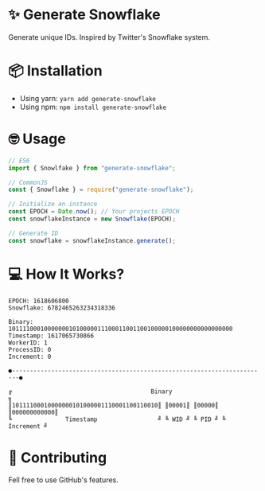 # ✨ Generate Snowflake

Generate unique IDs. Inspired by Twitter's Snowflake system.

# 📦 Installation

-   Using yarn: `yarn add generate-snowflake`
-   Using npm: `npm install generate-snowflake`

# 🤓 Usage

```ts
// ES6
import { Snowlfake } from "generate-snowflake";

// CommonJS
const { Snowflake } = require("generate-snowflake");

// Initialize an instance
const EPOCH = Date.now(); // Your projects EPOCH
const snowflakeInstance = new Snowflake(EPOCH);

// Generate ID
const snowflake = snowflakeInstance.generate();
```

# 💻 How It Works?

```
EPOCH: 1618606800
Snowflake: 6782465263234318336

Binary: 101111000100000001010000011100011001100100000100000000000000000
Timestamp: 1617065730866
WorkerID: 1
ProcessID: 0
Increment: 0

●------------------------------------------------------------------------●

╔ 								        Binary						     ╗
║10111100010000000101000001110001100110010║ ║00001║ ║00000║ ║000000000000║
╚				Timestamp				  ╝	╚ WID ╝	╚ PID ╝	╚  Increment ╝
```


# 🧦 Contributing

Fell free to use GitHub's features.
